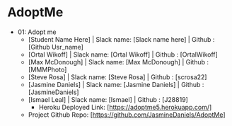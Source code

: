 # AdoptMe

  * 01: Adopt me
    * [Student Name Here] | Slack name: [Slack name here] | Github : [Github Usr_name]
    * [Ortal Wikoff] | Slack name: [Ortal Wikoff] | Github : [OrtalWikoff]
    * [Max McDonough] | Slack name: [Max McDonough] | Github : [MMMPhoto]
    * [Steve Rosa] | Slack name: [Steve Rosa] | Github : [scrosa22]
    * [Jasmine Daniels] | Slack name: [Jasmine Daniels] | Github : [JasmineDaniels]
    * [Ismael Leal] | Slack name: [Ismael] | Github : [J28819]
        * Heroku Deployed Link: [https://adoptme5.herokuapp.com/]
    * Project Github Repo: [https://github.com/JasmineDaniels/AdoptMe]
